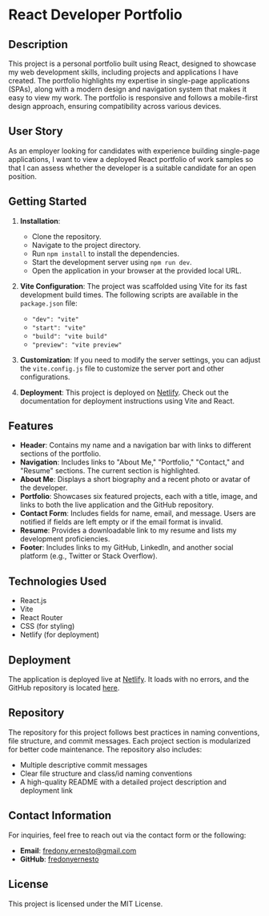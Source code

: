 # React Developer Portfolio

## Description
This project is a personal portfolio built using React, designed to showcase my web development skills, including projects and applications I have created. The portfolio highlights my expertise in single-page applications (SPAs), along with a modern design and navigation system that makes it easy to view my work. The portfolio is responsive and follows a mobile-first design approach, ensuring compatibility across various devices.

## User Story
As an employer looking for candidates with experience building single-page applications, I want to view a deployed React portfolio of work samples so that I can assess whether the developer is a suitable candidate for an open position.

## Getting Started

1. **Installation**:
   - Clone the repository.
   - Navigate to the project directory.
   - Run `npm install` to install the dependencies.
   - Start the development server using `npm run dev`.
   - Open the application in your browser at the provided local URL.

2. **Vite Configuration**:
   The project was scaffolded using Vite for its fast development build times. The following scripts are available in the `package.json` file:
   - `"dev": "vite"`
   - `"start": "vite"`
   - `"build": "vite build"`
   - `"preview": "vite preview"`

3. **Customization**:
   If you need to modify the server settings, you can adjust the `vite.config.js` file to customize the server port and other configurations.

4. **Deployment**:
   This project is deployed on [Netlify](https://www.netlify.com/). Check out the documentation for deployment instructions using Vite and React.

## Features
- **Header**: Contains my name and a navigation bar with links to different sections of the portfolio.
- **Navigation**: Includes links to "About Me," "Portfolio," "Contact," and "Resume" sections. The current section is highlighted.
- **About Me**: Displays a short biography and a recent photo or avatar of the developer.
- **Portfolio**: Showcases six featured projects, each with a title, image, and links to both the live application and the GitHub repository.
- **Contact Form**: Includes fields for name, email, and message. Users are notified if fields are left empty or if the email format is invalid.
- **Resume**: Provides a downloadable link to my resume and lists my development proficiencies.
- **Footer**: Includes links to my GitHub, LinkedIn, and another social platform (e.g., Twitter or Stack Overflow).

## Technologies Used
- React.js
- Vite
- React Router
- CSS (for styling)
- Netlify (for deployment)

## Deployment
The application is deployed live at [Netlify](https://your-deployed-portfolio.netlify.app). It loads with no errors, and the GitHub repository is located [here](https://github.com/your-unique-repo-name).

## Repository
The repository for this project follows best practices in naming conventions, file structure, and commit messages. Each project section is modularized for better code maintenance. The repository also includes:
- Multiple descriptive commit messages
- Clear file structure and class/id naming conventions
- A high-quality README with a detailed project description and deployment link

## Contact Information
For inquiries, feel free to reach out via the contact form or the following:
- **Email**: [fredony.ernesto@gmail.com](mailto:fredony.ernesto@gmail.com)
- **GitHub**: [fredonyernesto](https://github.com/fredonyernesto)
## License
This project is licensed under the MIT License.

